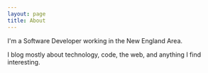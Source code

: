 ```yaml
---
layout: page
title: About
---
```


I'm a Software Developer working in the New England Area. 

I blog mostly about technology, code, the web, and anything I find interesting.

